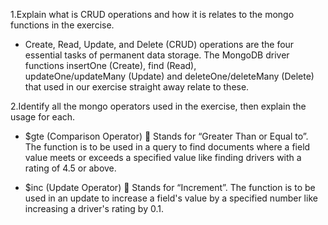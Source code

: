 1.Explain what is CRUD operations and how it is relates to the mongo functions in the exercise.

- Create, Read, Update, and Delete (CRUD) operations are the four essential tasks of permanent data storage. The MongoDB driver functions insertOne (Create), find (Read), updateOne/updateMany (Update) and deleteOne/deleteMany (Delete) that used in our exercise straight away relate to these.

2.Identify all the mongo operators used in the exercise, then explain the usage for each.

- $gte (Comparison Operator) 
 Stands for “Greater Than or Equal to”. The function is to be used in a query to find documents where a field value meets or exceeds a specified value like finding drivers with a rating of 4.5 or above.

- $inc (Update Operator)
 Stands for “Increment”. The function is to be used in an update to increase a field's value by a specified number like increasing a driver's rating by 0.1.